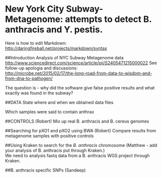 # New York City Subway-Metagenome: attempts to detect B. anthracis and Y. pestis. 

Here is how to edit Markdown:  
http://daringfireball.net/projects/markdown/syntax

##Introduction
Analysis of NYC Subway Metagenome data
http://www.sciencedirect.com/science/article/pii/S2405471215000022
See follow-up apologia and discussions:  
http://microbe.net/2015/02/17/the-long-road-from-data-to-wisdom-and-from-dna-to-pathogen/

The question is - why did the software give false positive results and what exactly was found in the subway?  

##DATA
State where and when we obtained data files

Which samples were said to contain anthrax

##CONTROLS (Robert)
Mix up real B. anthracis and B. cereus genomes

##Searching for pXO1 and pXO2 using BWA (Robert)
Compare results from metagenome samples with positive controls

##Using Kraken to search for the *B. anthracis* chromosome
(Matthew - add your analysis of B. anthracis put through Kraken.)  
We need to analysis fastq data from a B. anthracis WGS project through Kraken.  


##B. anthracis specific SNPs (Sandeep)


